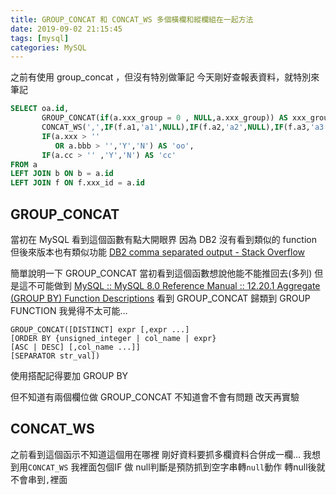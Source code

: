 ```yaml
---
title: GROUP_CONCAT 和 CONCAT_WS 多個橫欄和縱欄組在一起方法
date: 2019-09-02 21:15:45
tags: [mysql]
categories: MySQL
---
```


之前有使用 group_concat ，但沒有特別做筆記
今天剛好查報表資料，就特別來筆記

<!--more-->


```sql
SELECT oa.id,
       GROUP_CONCAT(if(a.xxx_group = 0 , NULL,a.xxx_group)) AS xxx_group,
       CONCAT_WS(',',IF(f.a1,'a1',NULL),IF(f.a2,'a2',NULL),IF(f.a3,'a3',NULL)) AS 'a...',
       IF(a.xxx > ''
          OR a.bbb > '','Y','N') AS 'oo',
       IF(a.cc > '' ,'Y','N') AS 'cc'
FROM a
LEFT JOIN b ON b = a.id
LEFT JOIN f ON f.xxx_id = a.id
```

## GROUP_CONCAT

當初在 MySQL 看到這個函數有點大開眼界
因為 DB2 沒有看到類似的 function
但後來版本也有類似功能 [DB2 comma separated output - Stack Overflow](https://stackoverflow.com/questions/7188542/db2-comma-separated-output)

簡單說明一下 GROUP_CONCAT 
當初看到這個函數想說他能不能推回去(多列)
但是這不可能做到 [MySQL :: MySQL 8.0 Reference Manual :: 12.20.1 Aggregate (GROUP BY) Function Descriptions](https://dev.mysql.com/doc/refman/8.0/en/group-by-functions.html)
看到 GROUP_CONCAT 歸類到 GROUP FUNCTION 我覺得不太可能...

```
GROUP_CONCAT([DISTINCT] expr [,expr ...]
[ORDER BY {unsigned_integer | col_name | expr}
[ASC | DESC] [,col_name ...]]
[SEPARATOR str_val])
```
使用搭配記得要加 GROUP BY

但不知道有兩個欄位做 GROUP_CONCAT 不知道會不會有問題
改天再實驗

## CONCAT_WS

之前看到這個函示不知道這個用在哪裡
剛好資料要抓多欄資料合併成一欄...
我想到用`CONCAT_WS`
我裡面包個IF 做 null判斷是預防抓到空字串轉`null`動作
轉null後就不會串到`,`裡面




